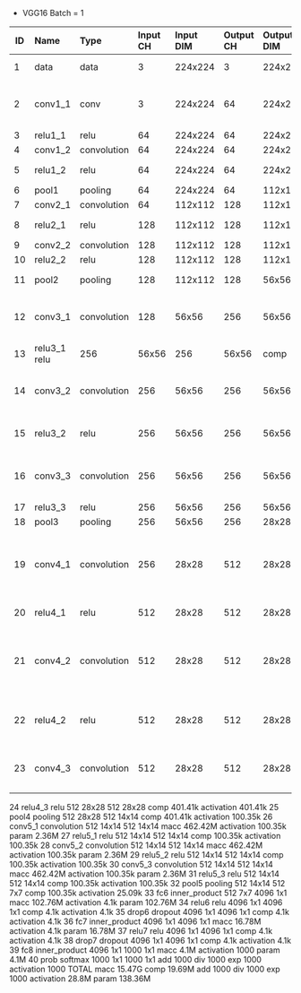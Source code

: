 * VGG16 Batch = 1

| ID | Name | Type | Input CH | Input DIM | Output CH | Output DIM | OPS | Mem |
| -- | :--- | :--- | :--- | :--- | :--- |:--- | :--- | :--- | 
| 1	| data	| data		| 3	| 224x224	| 3	| 224x224		| | activation 	150.53k | 
| 2	| conv1_1	| conv | 		3	| 224x224	| 64	| 224x224	| macc	86.7M | activation	3.21M<br>param	1.79k | 
| 3	| relu1_1	| relu		| 64	| 224x224	| 64	| 224x224	| comp	| 3.21M | activation	3.21M | 
| 4	| conv1_2	| convolution	| 	64	| 224x224	| 64	| 224x224	| macc	| 1.85G | activation	3.21M<br>param	36.93k | 
| 5	| relu1_2	| relu | 64	| 224x224	| 64	| 224x224	| comp	3.21M | 	activation	3.21M | 
| 6	| pool1	| pooling	| 	64	| 224x224	| 64	| 112x112	| comp	| 3.21M | activation	802.82k | 
| 7	| conv2_1	| convolution	| 	64	| 112x112	| 128	| 112x112 | macc	| 924.84M | activation	1.61M<br>param	73.86k | 
| 8	| relu2_1	| relu		| 128	| 112x112	| 128	| 112x112	| comp	1.61M | 	activation	1.61M | 
| 9	| conv2_2	| convolution	| 	128	| 112x112	| 128	| 112x112	| macc	| 1.85G | activation	1.61M<br>param	147.58k | 
| 10| relu2_2	| relu	| 	128	| 112x112	| 128	| 112x112	| comp	| 1.61M	| activation	1.61M | 
| 11| 	pool2	| pooling	| 	128	| 112x112	| 128	| 56x56	| comp	1.61M | activation	401.41k | 
| 12	| conv3_1	| convolution	| 128	| 56x56	| 256	| 56x56	| macc	924.84M | activation	802.82k<br>param	295.17k | 
| 13	| relu3_1	relu	| 	256	| 56x56	| 256	| 56x56	| comp	| 802.82k | activation	802.82k | 
| 14	| conv3_2	| convolution	| 256	| 56x56	| 256	| 56x56	| macc	1.85G | activation	802.82k<br>param	590.08k | 
| 15	| relu3_2	| relu | 256	| 56x56	| 256	| 56x56	| comp	| 802.82k<br>activation	802.82k | 
| 16	| conv3_3	| convolution		| 256	| 56x56	| 256	| 56x56	| macc	1.85G | activation	802.82k<br>param	590.08k | 
| 17	| relu3_3	| relu		| 256	| 56x56	| 256	| 56x56	| comp	| 802.82k | activation	802.82k | 
| 18	| pool3	| pooling		| 256	| 56x56	| 256	| 28x28	| comp	| 802.82k | activation	200.7k | 
| 19	| conv4_1	| convolution		| 256	| 28x28	| 512	| 28x28	| macc	924.84M<br>activation	401.41k<br>param	1.18M | 
| 20	| relu4_1	| relu		| 512	| 28x28	| 512	| 28x28	| comp	401.41k | activation	401.41k | 
| 21	| conv4_2	| convolution	| 	512	| 28x28	| 512	| 28x28	| macc	1.85G<br>activation	401.41k<br>param	2.36M | 
| 22	| relu4_2	| relu	| 	512	| 28x28	| 512	| 28x28	| comp	401.41k<br>activation	401.41k | 
| 23	| conv4_3	| convolution	| 	512	| 28x28	| 512	| 28x28	| macc	1.85G | activation	401.41k<br>param	2.36M | 



24	relu4_3	relu		512	28x28	512	28x28	comp	401.41k
	activation	401.41k
25	pool4	pooling		512	28x28	512	14x14	comp	401.41k
	activation	100.35k
26	conv5_1	convolution		512	14x14	512	14x14	macc	462.42M
	activation	100.35k
param	2.36M
27	relu5_1	relu		512	14x14	512	14x14	comp	100.35k
	activation	100.35k
28	conv5_2	convolution		512	14x14	512	14x14	macc	462.42M
	activation	100.35k
param	2.36M
29	relu5_2	relu		512	14x14	512	14x14	comp	100.35k
	activation	100.35k
30	conv5_3	convolution		512	14x14	512	14x14	macc	462.42M
	activation	100.35k
param	2.36M
31	relu5_3	relu		512	14x14	512	14x14	comp	100.35k
	activation	100.35k
32	pool5	pooling		512	14x14	512	7x7	comp	100.35k
	activation	25.09k
33	fc6	inner_product		512	7x7	4096	1x1	macc	102.76M
	activation	4.1k
param	102.76M
34	relu6	relu		4096	1x1	4096	1x1	comp	4.1k
	activation	4.1k
35	drop6	dropout		4096	1x1	4096	1x1	comp	4.1k
	activation	4.1k
36	fc7	inner_product		4096	1x1	4096	1x1	macc	16.78M
	activation	4.1k
param	16.78M
37	relu7	relu		4096	1x1	4096	1x1	comp	4.1k
	activation	4.1k
38	drop7	dropout		4096	1x1	4096	1x1	comp	4.1k
	activation	4.1k
39	fc8	inner_product		4096	1x1	1000	1x1	macc	4.1M
	activation	1000
param	4.1M
40	prob	softmax		1000	1x1	1000	1x1	add	1000
div	1000
exp	1000
	activation	1000
	TOTAL							macc	15.47G
comp	19.69M
add	1000
div	1000
exp	1000
	activation	28.8M
param	138.36M
